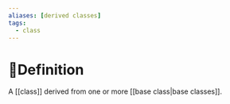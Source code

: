 ```yaml
---
aliases: [derived classes]
tags:
  - class
---
```

# 📝Definition
A [[class]] derived from one or more [[base class|base classes]].